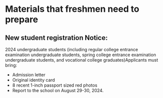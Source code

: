 # Materials that freshmen need to prepare

## New student registration Notice:
2024 undergraduate students (including regular college entrance examination undergraduate students, spring college entrance examination undergraduate students, and vocational college graduates)Applicants must bring: 
- Admission letter 
- Original identity card
- 8 recent 1-inch passport sized red photos
- Report to the school on August 29-30, 2024.